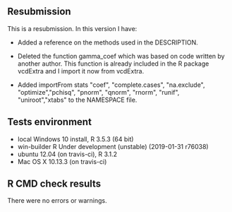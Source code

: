 ## Resubmission

This is a resubmission. In this version I have:

* Added a reference on the methods used in the DESCRIPTION.

* Deleted the function gamma_coef which was based on code written by another author. This function is already included  in the R package vcdExtra and I import it now from vcdExtra.

* Added  importFrom stats  "coef", "complete.cases",   "na.exclude", "optimize","pchisq", "pnorm", "qnorm", "rnorm", "runif", "uniroot","xtabs"  to the NAMESPACE file.



## Tests environment 

* local Windows 10 install, R 3.5.3 (64 bit)
* win-builder R Under development (unstable) (2019-01-31 r76038)
* ubuntu 12.04 (on travis-ci), R 3.1.2
* Mac OS X 10.13.3 (on travis-ci)


## R CMD check results
There were no errors or warnings.



